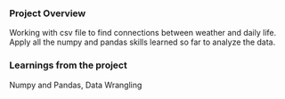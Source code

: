 ### Project Overview

 Working with csv file to find connections between weather and daily life. Apply all the numpy and pandas skills learned so far to analyze the data.




### Learnings from the project

 Numpy and Pandas, Data Wrangling



